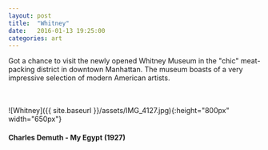 ```yaml
---
layout: post
title:  "Whitney"
date:   2016-01-13 19:25:00
categories: art
---
```

Got a chance to visit the newly opened Whitney Museum in the "chic" meat-packing district in downtown Manhattan. The museum boasts of a very impressive selection of modern American artists.

<br><br>
![Whitney]({{ site.baseurl }}/assets/IMG_4127.jpg){:height="800px" width="650px"}
<br>
<h4>Charles Demuth - My Egypt (1927)<h4>